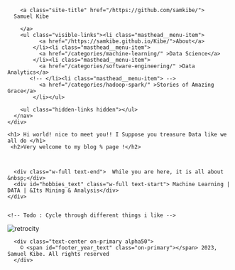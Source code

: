 
<div class="masthead">
  <div class="masthead__inner-wrap">
    <div class="masthead__menu">
      <nav id="site-nav" class="greedy-nav">
        
        <a class="site-title" href="/https://github.com/samkibe/">
      Samuel Kibe
          
        </a>
        <ul class="visible-links"><li class="masthead__menu-item">
              <a href="/https://samkibe.github.io/Kibe/">About</a>
            </li><li class="masthead__menu-item">
              <a href="/categories/machine-learning/" >Data Science</a>
            </li><li class="masthead__menu-item">
              <a href="/categories/software-engineering/" >Data Analytics</a>
           <!-- </li><li class="masthead__menu-item"> -->
              <a href="/categories/hadoop-spark/" >Stories of Amazing Grace</a>
            </li></ul>
            
        <ul class="hidden-links hidden"></ul>
      </nav>
    </div>
  </div>
</div>


 <!-- Me section -->
 <section class="container">

<div class="me text-center flex">
    
    <h1> Hi world! nice to meet you!! I Suppose you treasure Data like we all do </h1>
     <h2>Very welcome to my blog % page !</h2>



      <div class="w-full text-end">  While you are here, it is all about &nbsp;</div>
      <div id="hobbies_text" class="w-full text-start"> Machine Learning | DATA | &Its Mining & Analysis</div>
    </div>
    

    <!-- Todo : Cycle through different things i like -->
  </section>
  
![retrocity](https://github.com/samkibe/samkibe.github.io/assets/25104443/fc5547c9-c57d-4c30-b03b-70b684ac0e8f) 
<!-- ![retrocoding](https://github.com/samkibe/samkibe.github.io/assets/25104443/6edd7a26-6905-4d08-8d5b-661c3163e78a) -->
  <!-- Footer Section -->
  <footer class="footer bg-primary pb-3">
  
      <div class="text-center on-primary alpha50">
        © <span id="footer_year_text" class="on-primary"></span> 2023, Samuel Kibe. All rights reserved
      </div>
  </footer>

